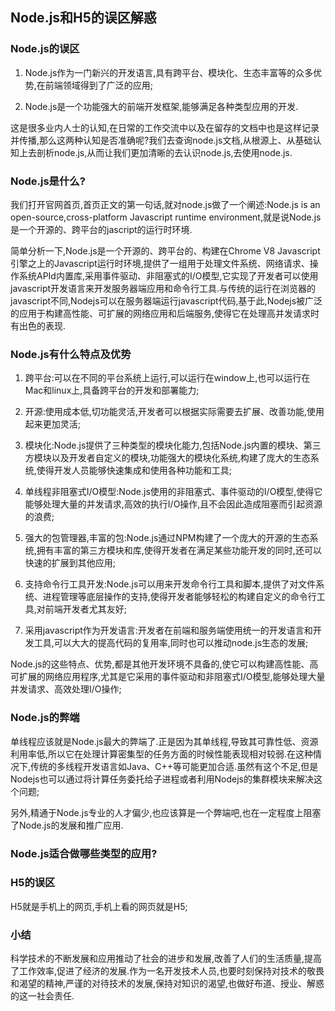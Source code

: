 ## Node.js和H5的误区解惑

### Node.js的误区

1. Node.js作为一门新兴的开发语言,具有跨平台、模块化、生态丰富等的众多优势,在前端领域得到了广泛的应用;

2. Node.js是一个功能强大的前端开发框架,能够满足各种类型应用的开发.

这是很多业内人士的认知,在日常的工作交流中以及在留存的文档中也是这样记录并传播,那么这两种认知是否准确呢?我们去查询node.js文档,从根源上、从基础认知上去剖析node.js,从而让我们更加清晰的去认识node.js,去使用node.js.

### Node.js是什么?

我们打开官网首页,首页正文的第一句话,就对node.js做了一个阐述:Node.js is an open-source,cross-platform Javascript runtime environment,就是说Node.js是一个开源的、跨平台的jascript的运行时环境.

简单分析一下,Node.js是一个开源的、跨平台的、构建在Chrome V8 Javascript引擎之上的Javascript运行时环境,提供了一组用于处理文件系统、网络请求、操作系统APId内置库,采用事件驱动、非阻塞式的I/O模型,它实现了开发者可以使用javascript开发语言来开发服务器端应用和命令行工具.与传统的运行在浏览器的javascript不同,Nodejs可以在服务器端运行javascript代码,基于此,Nodejs被广泛的应用于构建高性能、可扩展的网络应用和后端服务,使得它在处理高并发请求时有出色的表现.

### Node.js有什么特点及优势

1. 跨平台:可以在不同的平台系统上运行,可以运行在window上,也可以运行在Mac和linux上,具备跨平台的开发和部署能力;

2. 开源:使用成本低,切功能灵活,开发者可以根据实际需要去扩展、改善功能,使用起来更加灵活;

3. 模块化:Node.js提供了三种类型的模块化能力,包括Node.js内置的模块、第三方模块以及开发者自定义的模块,功能强大的模块化系统,构建了庞大的生态系统,使得开发人员能够快速集成和使用各种功能和工具;

4. 单线程非阻塞式I/O模型:Node.js使用的非阻塞式、事件驱动的I/O模型,使得它能够处理大量的并发请求,高效的执行I/O操作,且不会因此造成阻塞而引起资源的浪费;

5. 强大的包管理器,丰富的包:Node.js通过NPM构建了一个庞大的开源的生态系统,拥有丰富的第三方模块和库,使得开发者在满足某些功能开发的同时,还可以快速的扩展到其他应用;

6. 支持命令行工具开发:Node.js可以用来开发命令行工具和脚本,提供了对文件系统、进程管理等底层操作的支持,使得开发者能够轻松的构建自定义的命令行工具,对前端开发者尤其友好;

7. 采用javascript作为开发语言:开发者在前端和服务端使用统一的开发语言和开发工具,可以大大的提高代码的复用率,同时也可以推动node.js生态的发展;


Node.js的这些特点、优势,都是其他开发环境不具备的,使它可以构建高性能、高可扩展的网络应用程序,尤其是它采用的事件驱动和非阻塞式I/O模型,能够处理大量并发请求、高效处理I/O操作;

### Node.js的弊端

单线程应该就是Node.js最大的弊端了.正是因为其单线程,导致其可靠性低、资源利用率低,所以它在处理计算密集型的任务方面的时候性能表现相对较弱.在这种情况下,传统的多线程开发语言如Java、C++等可能更加合适.虽然有这个不足,但是Nodejs也可以通过将计算任务委托给子进程或者利用Nodejs的集群模块来解决这个问题;

另外,精通于Node.js专业的人才偏少,也应该算是一个弊端吧,也在一定程度上阻塞了Node.js的发展和推广应用.

### Node.js适合做哪些类型的应用?

### H5的误区

H5就是手机上的网页,手机上看的网页就是H5;

### 小结

科学技术的不断发展和应用推动了社会的进步和发展,改善了人们的生活质量,提高了工作效率,促进了经济的发展.作为一名开发技术人员,也要时刻保持对技术的敬畏和渴望的精神,严谨的对待技术的发展,保持对知识的渴望,也做好布道、授业、解惑的这一社会责任.
